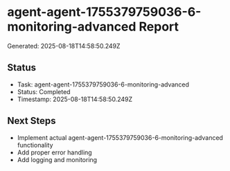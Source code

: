# agent-agent-1755379759036-6-monitoring-advanced Report

Generated: 2025-08-18T14:58:50.249Z

## Status
- Task: agent-agent-1755379759036-6-monitoring-advanced
- Status: Completed
- Timestamp: 2025-08-18T14:58:50.249Z

## Next Steps
- Implement actual agent-agent-1755379759036-6-monitoring-advanced functionality
- Add proper error handling
- Add logging and monitoring
